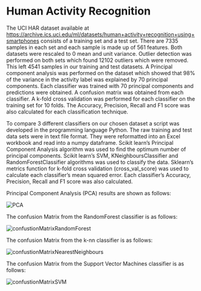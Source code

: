 # Human Activity Recognition

The UCI HAR dataset available at https://archive.ics.uci.edu/ml/datasets/human+activity+recognition+using+smartphones consists of a training set and a test set. There are 7335 samples in each set and each sample is made up of 561 features. Both datasets were rescaled to 0 mean and unit variance. Outlier detection was performed on both sets which found 12102 outliers which were removed. This left 4541 samples in our training and test datasets.
A Principal component analysis was performed on the dataset which showed that 98% of the variance in the activity label was explained by 70 principal components. Each classifier was trained with 70 principal components and predictions were obtained. A confusion matrix was obtained from each classifier. A k-fold cross validation was performed for each classifier on the training set for 10 folds. The Accuracy, Precision, Recall and F1 score was also calculated for each classification technique. 

To compare 3 different classifiers on our chosen dataset a script was developed in the programming language Python. The raw training and test data sets were in text file format. They were reformatted into an Excel workbook and read into a numpy dataframe. Scikit learn’s Principal Component Analysis algorithm was used to find the optimum number of principal components. Scikit learn’s SVM, KNeighboursClassifier and RandomForestClassifier algorithms was used to classify the data. Sklearn’s metrics function for k-fold cross validation (cross_val_score) was used to calculate each classifier’s mean squared error. Each classifier’s Accuracy, Precision, Recall and F1 score was also calculated. 

Principal Component Analysis (PCA) results are shown as follows:

![PCA](https://github.com/dmcglynn10/HumanActivity/blob/main/PCA.png?raw=true)

The confusion Matrix from the RandomForest classifier is as follows:

![confustionMatrixRandomForest](https://github.com/dmcglynn10/HumanActivity/blob/main/confustionMatrixRandomForest.png?raw=true)

The confusion Matrix from the k-nn classifier is as follows:

![confustionMatrixNearestNeighbours](https://github.com/dmcglynn10/HumanActivity/blob/main/confustionMatrixNearestNeighbours.png?raw=true)

The confusion Matrix from the Support Vector Machines classifier is as follows:

![confustionMatrixSVM](https://github.com/dmcglynn10/HumanActivity/blob/main/confustionMatrixSVM.png?raw=true)
